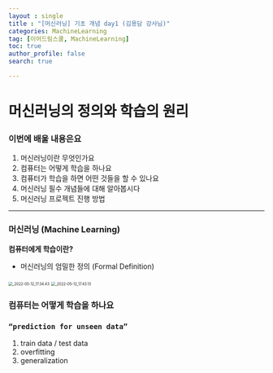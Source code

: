 ```yaml
---
layout : single
title : "[머신러닝] 기초 개념 day1 (김용담 강사님)"
categories: MachineLearning
tag: [이어드림스쿨, MachineLearning]
toc: true
author_profile: false
search: true

---
```




# 머신러닝의 정의와 학습의 원리

### 이번에 배울 내용은요

1. 머신러닝이란 무엇인가요
2. 컴퓨터는 어떻게 학습을 하나요
3. 컴퓨터가 학습을 하면 어떤 것들을 할 수 있나요
4. 머신러닝 필수 개념들에 대해 알아봅시다
5. 머신러닝 프로젝트 진행 방법

---

### 머신러닝 (Machine Learning)

**컴퓨터에게 학습이란?**

- 머신러닝의 엄밀한 정의 (Formal Definition)

<img src="../../images/2022-06-01-0512머신러닝개념기초day1-김용담강사님cca8085340f84046bdfc556a95810157/2022-05-12_17.34.43.png" alt="_2022-05-12_17.34.43" style="zoom:50%;" />

<img src="../../images/2022-06-01-0512머신러닝개념기초day1-김용담강사님cca8085340f84046bdfc556a95810157/2022-05-12_17.43.13.png" alt="_2022-05-12_17.43.13" style="zoom:50%;" />

### 컴퓨터는 어떻게 학습을 하나요

### `“prediction for unseen data”`

1. train data / test data
2. overfitting
3. generalization